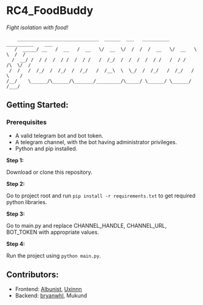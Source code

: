 RC4_FoodBuddy
===============
*Fight isolation with food!*

        ______________________________  ______  ___   __________  __________    ___
       /  _____/ __   /  __   /  __   \/  __  \/  /  /  /  __   \/  __   \  \  /  /
      /  __/ /  / /  /  / /  /  / /   /  /_/  /  /  /  /  / /   /  / /   /\  \/  /
     /  /   /  /_/  /  /_/  /  /_/   /  /__\  \  \_/  /  /_/   /  /_/   /  \    /
    /__/    \______/\______/\_______/_________/\_____/ \______/ \______/   /___/

## Getting Started:

### Prerequisites
* A valid telegram bot and bot token.
* A telegram channel, with the bot having administrator privileges.
* Python and pip installed.

**Step 1:**

Download or clone this repository.

**Step 2:**

Go to project root and run `pip install -r requirements.txt` to get required python libraries.

**Step 3:**

Go to main.py and replace CHANNEL_HANDLE, CHANNEL_URL, BOT_TOKEN with appropriate values.

**Step 4:**

Run the project using `python main.py`.



## Contributors:
 * Frontend: [Albunist](https://github.com/Albunist), [Uxinnn](https://github.com/Uxinnn)
 * Backend: [bryanwhl](https://github.com/bryanwhl), Mukund